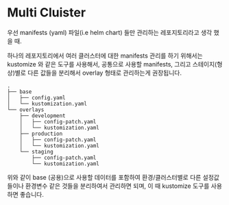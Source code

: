 # Multi Cluister

우선 manifests (yaml) 파일(i.e helm chart) 들만 관리하는 레포지토리라고 생각 했을 때. 

하나의 레포지토리에서 여러 클러스터에 대한 manifests 관리를 하기 위해서는 kustomize 와 같은 도구를 사용해서, 공통으로 사용할 manifests, 그리고 스테이지(형상)별로 다른 값들을 분리해서 overlay 형태로 관리하는게 권장됩니다.

```
.
├── base
│   ├── config.yaml
│   └── kustomization.yaml
└── overlays
    ├── development
    │   ├── config-patch.yaml
    │   └── kustomization.yaml
    ├── production
    │   ├── config-patch.yaml
    │   └── kustomization.yaml
    └── staging
        ├── config-patch.yaml
        └── kustomization.yaml
```

위와 같이 base (공용)으로 사용할 데이터를 포함하여 환경/클러스터별로 다른 설정값들이나 환경변수 같은 것들을 분리하여서 관리하면 되며, 이 때 kustomize 도구를 사용하면 좋습니다.